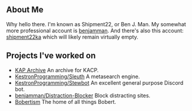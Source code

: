 ## About Me

Why hello there. I'm known as Shipment22, or Ben J. Man. My somewhat more professional account is [benjamman](https://github.com/benjamman). And there's also this account: [shipment22ka](https://github.com/shipment22ka) which will likely remain virtually empty.

## Projects I've worked on 
- [KAP Archive](https://kap-archive.bhavjit.com/) An archive for KACP.
- [KestronProgramming/Sleuth](https://github.com/KestronProgramming/Sleuth) A metasearch engine.
- [KestronProgramming/Stewbot](https://github.com/KestronProgramming/Stewbot) An excellent general purpose Discord bot.
- [benjamman/Distraction-Blocker](https://github.com/benjamman/distraction-blocker) Block distracting sites.
- [Bobertism](https://github.com/Bobertism) The home of all things Bobert.

